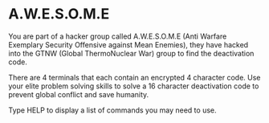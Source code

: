 # A.W.E.S.O.M.E

You are part of a hacker group called A.W.E.S.O.M.E (Anti Warfare Exemplary Security Offensive against Mean Enemies), they have hacked into the GTNW (Global ThermoNuclear War) group to find the deactivation code. 

There are 4 terminals that each contain an encrypted 4 character code. Use your elite problem solving skills to solve a 16 character deactivation code to prevent global conflict and save humanity.

Type HELP to display a list of commands you may need to use.
